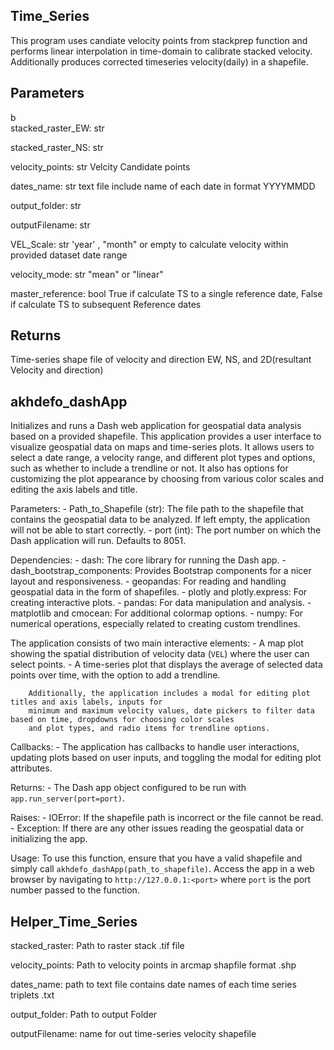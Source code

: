 ## Time_Series

This program uses candiate velocity points from stackprep function and performs linear interpolation in time-domain to calibrate
stacked velocity. Additionally produces corrected timeseries velocity(daily) in a shapefile.

Parameters
----------
b   
stacked_raster_EW: str

stacked_raster_NS: str

velocity_points: str 
    Velcity Candidate points

dates_name: str
    text file include name of each date in format YYYYMMDD

output_folder: str

outputFilename: str

VEL_Scale: str
    'year' , "month" or empty  to calculate velocity within provided dataset date range

velocity_mode: str
    "mean" or "linear"
    
master_reference: bool
    True if calculate TS to a single reference date, False if calculate TS to subsequent Reference dates

Returns
-------

Time-series shape file of velocity and direction EW, NS, and 2D(resultant Velocity and direction)

## akhdefo_dashApp

Initializes and runs a Dash web application for geospatial data analysis based on a provided shapefile.
This application provides a user interface to visualize geospatial data on maps and time-series plots.
It allows users to select a date range, a velocity range, and different plot types and options, such as
whether to include a trendline or not. It also has options for customizing the plot appearance by choosing 
from various color scales and editing the axis labels and title.

Parameters:
    - Path_to_Shapefile (str): The file path to the shapefile that contains the geospatial data to be analyzed.
        If left empty, the application will not be able to start correctly.
    - port (int): The port number on which the Dash application will run. Defaults to 8051.

Dependencies:
    - dash: The core library for running the Dash app.
    - dash_bootstrap_components: Provides Bootstrap components for a nicer layout and responsiveness.
    - geopandas: For reading and handling geospatial data in the form of shapefiles.
    - plotly and plotly.express: For creating interactive plots.
    - pandas: For data manipulation and analysis.
    - matplotlib and cmocean: For additional colormap options.
    - numpy: For numerical operations, especially related to creating custom trendlines.

The application consists of two main interactive elements:
    - A map plot showing the spatial distribution of velocity data (`VEL`) where the user can select points.
    - A time-series plot that displays the average of selected data points over time, with the option to add a trendline.

        Additionally, the application includes a modal for editing plot titles and axis labels, inputs for
        minimum and maximum velocity values, date pickers to filter data based on time, dropdowns for choosing color scales 
        and plot types, and radio items for trendline options.

Callbacks:
    - The application has callbacks to handle user interactions, updating plots based on user inputs, 
        and toggling the modal for editing plot attributes.

Returns:
    - The Dash app object configured to be run with `app.run_server(port=port)`.

Raises:
    - IOError: If the shapefile path is incorrect or the file cannot be read.
    - Exception: If there are any other issues reading the geospatial data or initializing the app.

Usage:
    To use this function, ensure that you have a valid shapefile and simply call `akhdefo_dashApp(path_to_shapefile)`.
    Access the app in a web browser by navigating to `http://127.0.0.1:<port>` where `port` is the port number passed to the function.

## Helper_Time_Series

stacked_raster: Path to raster stack .tif file

velocity_points: Path to velocity points in arcmap shapfile format .shp

dates_name: path to text file contains date names of each time series triplets .txt

output_folder: Path to output Folder

outputFilename: name for out time-series velocity shapefile
